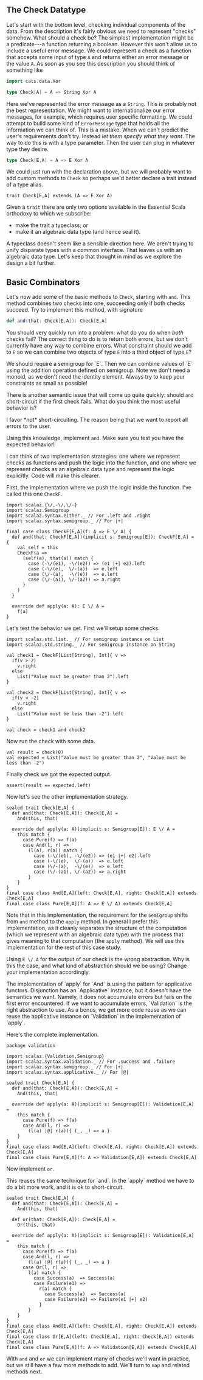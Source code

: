 ## The Check Datatype

Let's start with the bottom level, checking individual components of the data. From the description it's fairly obvious we need to represent "checks" somehow. What should a check be? The simplest implementation might be a predicate---a function returning a boolean. However this won't allow us to include a useful error message. We could represent a check as a function that accepts some input of type `A` and returns either an error message or the value `A`. As soon as you see this description you should think of something like

```scala
import cats.data.Xor

type Check[A] = A => String Xor A
```

Here we've represented the error message as a `String`. This is probably not the best representation. We might want to internationalize our error messages, for example, which requires user specific formatting. We could attempt to build some kind of `ErrorMessage` type that holds all the information we can think of. This is a mistake. When we can't predict the user's requirements don't try. Instead *let them specify what they want*. The way to do this is with a type parameter. Then the user can plug in whatever type they desire.
```scala
type Check[E,A] = A => E Xor A
```

We could just run with the declaration above, but we will probably want to add custom methods to `Check` so perhaps we'd better declare a trait instead of a type alias.

```tut
trait Check[E,A] extends (A => E Xor A)
```

Given a `trait` there are only two options available in the Essential Scala orthodoxy to which we subscribe:

- make the trait a typeclass; or
- make it an algebraic data type (and hence seal it).

A typeclass doesn't seem like a sensible direction here. We aren't trying to unify disparate types with a common interface. That leaves us with an algebraic data type. Let's keep that thought in mind as we explore the design a bit further.

## Basic Combinators

Let's now add some of the basic methods to `Check`, starting with `and`. This method combines two checks into one, succeeding only if both checks succeed. Try to implement this method, with signature

```scala
def and(that: Check[E,A]): Check[E,A]
```

You should very quickly run into a problem: what do you do when *both* checks fail? The correct thing to do is to return both errors, but we don't currently have any way to combine errors. What constraint should we add to `E` so we can combine two objects of type `E` into a third object of type `E`?

<div class="solution">
We should require a semigroup for `E`. Then we can combine values of `E` using the addition operation defined on semigroup. Note we don't need a monoid, as we don't need the identity element. Always try to keep your constraints as small as possible!
</div>

There is another semantic issue that will come up quite quickly: should `and` short-circuit if the first check fails. What do you think the most useful behavior is?

<div class="solution">
I favor *not* short-circuiting. The reason being that we want to report all errors to the user. 
</div>

Using this knowledge, implement `and`. Make sure you test you have the expected behavior!

<div class="solution">
I can think of two implementation strategies: one where we represent checks as functions and push the logic into the function, and one where we represent checks as an algebraic data type and represent the logic explicitly. Code will make this clearer.

First, the implementation where we push the logic inside the function. I've called this one `CheckF`.

```tut
import scalaz.{\/,-\/,\/-}
import scalaz.Semigroup
import scalaz.syntax.either._ // For .left and .right
import scalaz.syntax.semigroup._ // For |+|

final case class CheckF[E,A](f: A => E \/ A) {
  def and(that: CheckF[E,A])(implicit s: Semigroup[E]): CheckF[E,A] = {
    val self = this
    CheckF(a =>
      (self(a), that(a)) match {
        case (-\/(e1), -\/(e2)) => (e1 |+| e2).left
        case (-\/(e),  \/-(a))  => e.left
        case (\/-(a),  -\/(e))  => e.left
        case (\/-(a1), \/-(a2)) => a.right
      }
    )
  }

  override def apply(a: A): E \/ A =
    f(a)
}
```

Let's test the behavior we get. First we'll setup some checks.

```tut
import scalaz.std.list._ // For semigroup instance on List
import scalaz.std.string._ // For semigroup instance on String

val check1 = CheckF[List[String], Int]{ v =>
  if(v > 2)
    v.right
  else
    List("Value must be greater than 2").left
}

val check2 = CheckF[List[String], Int]{ v =>
  if(v < -2)
    v.right
  else
    List("Value must be less than -2").left
}

val check = check1 and check2
```

Now run the check with some data.

```tut
val result = check(0)
val expected = List("Value must be greater than 2", "Value must be less than -2")
```

Finally check we got the expected output.

```tut
assert(result == expected.left)
```

Now let's see the other implementation strategy.

```tut
sealed trait Check[E,A] {
  def and(that: Check[E,A]): Check[E,A] =
    And(this, that)

  override def apply(a: A)(implicit s: Semigroup[E]): E \/ A =
    this match {
      case Pure(f) => f(a)
      case And(l, r) =>
        (l(a), r(a)) match {
          case (-\/(e1), -\/(e2)) => (e1 |+| e2).left
          case (-\/(e),  \/-(a))  => e.left
          case (\/-(a),  -\/(e))  => e.left
          case (\/-(a1), \/-(a2)) => a.right
        }
    }
}
final case class And[E,A](left: Check[E,A], right: Check[E,A]) extends Check[E,A]
final case class Pure[E,A](f: A => E \/ A) extends Check[E,A]
```

Note that in this implementation, the requirement for the `Semigroup` shifts from `and` method to the `apply` method. In general I prefer this implementation, as it cleanly separates the structure of the computation (which we represent with an algebraic data type) with the process that gives meaning to that computation (the `apply` method). We will use this implementation for the rest of this case study.
</div>

Using `E \/ A` for the output of our check is the wrong abstraction. Why is this the case, and what kind of abstraction should we be using? Change your implementation accordingly.

<div class="solution">
The implementation of `apply` for `And` is using the pattern for applicative functors. Disjunction has an `Applicative` instance, but it doesn't have the semantics we want. Namely, it does not accumulate errors but fails on the first error encountered. If we want to accumulate errors, `Validation` is the right abstraction to use. As a bonus, we get more code reuse as we can reuse the applicative instance on `Validation` in the implementation of `apply`.

Here's the complete implementation.

```tut
package validation

import scalaz.{Validation,Semigroup}
import scalaz.syntax.validation._ // For .success and .failure
import scalaz.syntax.semigroup._ // For |+|
import scalaz.syntax.applicative._ // For |@|

sealed trait Check[E,A] {
  def and(that: Check[E,A]): Check[E,A] =
    And(this, that)

  override def apply(a: A)(implicit s: Semigroup[E]): Validation[E,A] =
    this match {
      case Pure(f) => f(a)
      case And(l, r) =>
        (l(a) |@| r(a)){ (_, _) => a }
    }
}
final case class And[E,A](left: Check[E,A], right: Check[E,A]) extends Check[E,A]
final case class Pure[E,A](f: A => Validation[E,A]) extends Check[E,A]
```
</div>

Now implement `or`.

<div class="solution">
This reuses the same technique for `and`. In the `apply` method we have to do a bit more work, and it is ok to short-circuit.

```tut
sealed trait Check[E,A] {
  def and(that: Check[E,A]): Check[E,A] =
    And(this, that)

  def or(that: Check[E,A]): Check[E,A] =
    Or(this, that)

  override def apply(a: A)(implicit s: Semigroup[E]): Validation[E,A] =
    this match {
      case Pure(f) => f(a)
      case And(l, r) =>
        (l(a) |@| r(a)){ (_, _) => a }
      case Or(l, r) =>
        l(a) match {
          case Success(a)  => Success(a)
          case Failure(e1) =>
            r(a) match {
              case Success(a)  => Success(a)
              case Failure(e2) => Failure(e1 |+| e2)
            }
        }
    }
}
final case class And[E,A](left: Check[E,A], right: Check[E,A]) extends Check[E,A]
final case class Or[E,A](left: Check[E,A], right: Check[E,A]) extends Check[E,A]
final case class Pure[E,A](f: A => Validation[E,A]) extends Check[E,A]
```
</div>

With `and` and `or` we can implement many of checks we'll want in practice, but we still have a few more methods to add. We'll turn to `map` and related methods next.
